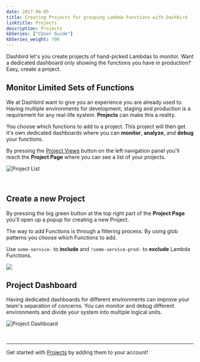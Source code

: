 ```yaml
---
date: 2017-06-05
title: Creating Projects for grouping Lambda Functions with Dashbird
linktitle: Projects
description: Projects
kbSeries: ["CUser Guide"]
kbSeries_weight: 700
---
```


Dashbird let's you create projects of hand-picked Lambdas to monitor. Want a dedicated dashboard only showing the functions you have in production? Easy, create a project.

## Monitor Limited Sets of Functions
We at Dashbird want to give you an experience you are already used to. Having multiple environments for development, staging and production is a requirement for any real-life system. **Projects** can make this a reality. 

You choose which functions to add to a project. This project will then get it's own dedicated dashboards where you can **monitor**, **analyze**, and **debug** your functions.

By pressing the [Project Views](https://app.dashbird.io/projects) button on the left navigation panel you'll reach the **Project Page** where you can see a list of your projects.

![Project List](/images/docs/project-list.png)

<br>

## Create a new Project
<div class="row">
    <div class="col-md-6 col-sm-12 col-xs-12 text-md-left pt-3">
        <p class="lato">By pressing the big green button at the top right part of the <b>Project Page</b> you'll open up a popup for creating a new Project.</p>
        <p class="lato">The way to add Functions is through a filtering process. By using glob patterns you choose which Functions to add.</p>
        <p>Use <code>some-service-</code> to <b>include</b> and <code>!some-service-prod-</code> to <b>exclude</b> Lambda Functions.</p>
    </div>
    <div class="col-md-6 col-sm-12 col-xs-12 imgs-fluid">
        <img src='/images/docs/create-project.png'>
    </div>
</div>


## Project Dashboard
Having dedicated dashboards for different environments can improve your team's separation of concerns. You can monitor and debug different environments and divide your system into multiple logical units.

![Project Dashboard](/images/docs/project-view.png)

<br>

---

Get started with [Projects](https://app.dashbird.io/projects) by adding them to your account!
